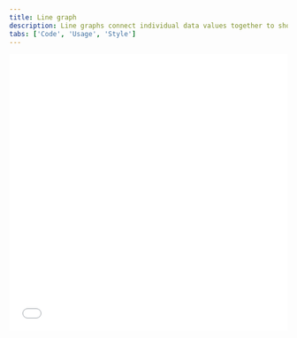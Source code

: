 ```yaml
---
title: Line graph
description: Line graphs connect individual data values together to show the continuity from one value to the next, making it a great way to display the shape of values as they change over time.
tabs: ['Code', 'Usage', 'Style']
---
```


<grid-wrapper>
<iframe height='500' scrolling='no' title='Line graph' src='//codepen.io/team/carbon/embed/brLogb/?height=300&theme-id=30962&default-tab=result&embed-version=2' frameborder='no' allowtransparency='true' allowfullscreen='true' style='width: 100%;'>See the Pen <a href='https://codepen.io/team/carbon/pen/brLogb/'>Line graph</a> by Carbon Design System (<a href='https://codepen.io/carbon'>@carbon</a>) on <a href='https://codepen.io'>CodePen</a>.
</iframe>
</grid-wrapper>
